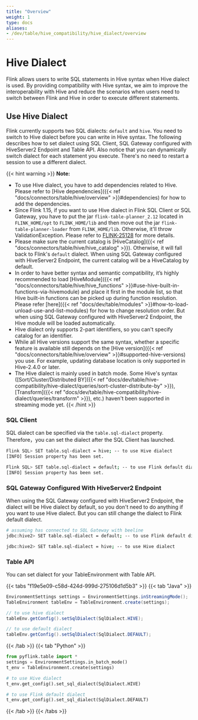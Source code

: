 ```yaml
---
title: "Overview"
weight: 1
type: docs
aliases:
- /dev/table/hive_compatibility/hive_dialect/overview
---
```

<!--
Licensed to the Apache Software Foundation (ASF) under one
or more contributor license agreements.  See the NOTICE file
distributed with this work for additional information
regarding copyright ownership.  The ASF licenses this file
to you under the Apache License, Version 2.0 (the
"License"); you may not use this file except in compliance
with the License.  You may obtain a copy of the License at
  http://www.apache.org/licenses/LICENSE-2.0
Unless required by applicable law or agreed to in writing,
software distributed under the License is distributed on an
"AS IS" BASIS, WITHOUT WARRANTIES OR CONDITIONS OF ANY
KIND, either express or implied.  See the License for the
specific language governing permissions and limitations
under the License.
-->

# Hive Dialect

Flink allows users to write SQL statements in Hive syntax when Hive dialect is used.
By providing compatibility with Hive syntax, we aim to improve the interoperability with Hive and reduce the scenarios when users need to switch between Flink and Hive in order to execute different statements.

## Use Hive Dialect

Flink currently supports two SQL dialects: `default` and `hive`. You need to switch to Hive dialect
before you can write in Hive syntax. The following describes how to set dialect using
SQL Client, SQL Gateway configured with HiveServer2 Endpoint and Table API. Also notice that you can dynamically switch dialect for each
statement you execute. There's no need to restart a session to use a different dialect.

{{< hint warning >}}
**Note:**

- To use Hive dialect, you have to add dependencies related to Hive. Please refer to [Hive dependencies]({{< ref "docs/connectors/table/hive/overview" >}}#dependencies) for how to add the dependencies.
- Since Flink 1.15, if you want to use Hive dialect in Flink SQL Client or SQL Gateway, you have to put the jar `flink-table-planner_2.12` located in `FLINK_HOME/opt`
  to `FLINK_HOME/lib` and then move out the jar `flink-table-planner-loader` from `FLINK_HOME/lib`.
  Otherwise, it'll throw ValidationException. Please refer to [FLINK-25128](https://issues.apache.org/jira/browse/FLINK-25128) for more details.
- Please make sure the current catalog is [HiveCatalog]({{< ref "docs/connectors/table/hive/hive_catalog" >}}). Otherwise, it will fall back to Flink's `default` dialect.
  When using SQL Gateway configured with HiveServer2 Endpoint, the current catalog will be a HiveCatalog by default.
- In order to have better syntax and semantic compatibility, it’s highly recommended to load [HiveModule]({{< ref "docs/connectors/table/hive/hive_functions" >}}#use-hive-built-in-functions-via-hivemodule) and
  place it first in the module list, so that Hive built-in functions can be picked up during function resolution.
  Please refer [here]({{< ref "docs/dev/table/modules" >}}#how-to-load-unload-use-and-list-modules) for how to change resolution order.
  But when using SQL Gateway configured with HiveServer2 Endpoint, the Hive module will be loaded automatically.
- Hive dialect only supports 2-part identifiers, so you can't specify catalog for an identifier.
- While all Hive versions support the same syntax, whether a specific feature is available still depends on the
  [Hive version]({{< ref "docs/connectors/table/hive/overview" >}}#supported-hive-versions) you use. For example, updating database
  location is only supported in Hive-2.4.0 or later.
- The Hive dialect is mainly used in batch mode. Some Hive's syntax ([Sort/Cluster/Distributed BY]({{< ref "docs/dev/table/hive-compatibility/hive-dialect/queries/sort-cluster-distribute-by" >}}), [Transform]({{< ref "docs/dev/table/hive-compatibility/hive-dialect/queries/transform" >}}), etc.)  haven't been supported in streaming mode yet.
{{< /hint >}}

### SQL Client

SQL dialect can be specified via the `table.sql-dialect` property.
Therefore，you can set the dialect after the SQL Client has launched. 

```bash
Flink SQL> SET table.sql-dialect = hive; -- to use Hive dialect
[INFO] Session property has been set.

Flink SQL> SET table.sql-dialect = default; -- to use Flink default dialect
[INFO] Session property has been set.
```

### SQL Gateway Configured With HiveServer2 Endpoint

When using the SQL Gateway configured with HiveServer2 Endpoint, the dialect will be Hive dialect by default, so you don't need to do anything if you want to use Hive dialect. But you can still
change the dialect to Flink default dialect.

```bash
# assuming has connected to SQL Gateway with beeline
jdbc:hive2> SET table.sql-dialect = default; -- to use Flink default dialect

jdbc:hive2> SET table.sql-dialect = hive; -- to use Hive dialect
```

### Table API

You can set dialect for your TableEnvironment with Table API.

{{< tabs "f19e5e09-c58d-424d-999d-275106d1d5b3" >}}
{{< tab "Java" >}}
```java
EnvironmentSettings settings = EnvironmentSettings.inStreamingMode();
TableEnvironment tableEnv = TableEnvironment.create(settings);

// to use hive dialect
tableEnv.getConfig().setSqlDialect(SqlDialect.HIVE);

// to use default dialect
tableEnv.getConfig().setSqlDialect(SqlDialect.DEFAULT);
```
{{< /tab >}}
{{< tab "Python" >}}
```python
from pyflink.table import *
settings = EnvironmentSettings.in_batch_mode()
t_env = TableEnvironment.create(settings)

# to use Hive dialect
t_env.get_config().set_sql_dialect(SqlDialect.HIVE)

# to use Flink default dialect
t_env.get_config().set_sql_dialect(SqlDialect.DEFAULT)
```
{{< /tab >}}
{{< /tabs >}}



